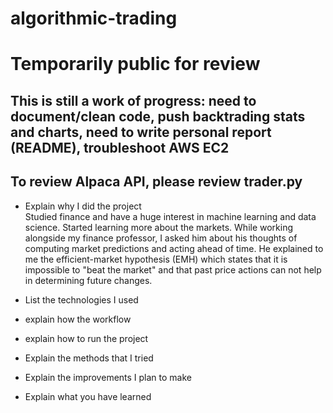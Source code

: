 # algorithmic-trading
# Temporarily public for review

## This is still a work of progress: need to document/clean code, push backtrading stats and charts, need to write personal report (README), troubleshoot AWS EC2
## To review Alpaca API, please review trader.py

* Explain why I did the project  
  Studied finance and have a huge interest in machine learning and data science. Started learning more about the markets. While working alongside my finance professor, I asked him about his thoughts of computing market predictions and acting ahead of time. He explained to me the efficient-market hypothesis (EMH) which states that it is impossible to "beat the market" and that past price actions can not help in determining future changes.

* List the technologies I used
* explain how the workflow
* explain how to run the project
* Explain the methods that I tried
* Explain the improvements I plan to make
* Explain what you have learned
